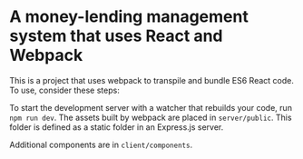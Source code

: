# A money-lending management system that uses React and Webpack

This is a project that uses webpack to transpile and bundle ES6 React code. To use, consider these steps:

To start the development server with a watcher that rebuilds your code, run `npm run dev`. The assets built by webpack are placed in `server/public`. This folder is defined as a static folder in an Express.js server.

Additional components are in `client/components`.
